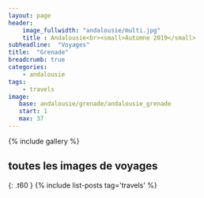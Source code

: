 ```yaml
---
layout: page
header:
    image_fullwidth: "andalousie/multi.jpg"
    title : Andalousie<br><small>Automne 2019</small>
subheadline:  "Voyages"
title:  "Grenade"
breadcrumb: true
categories:
    - andalousie
tags:
    - travels
image:
   base: andalousie/grenade/andalousie_grenade
   start: 1
   max: 37
---
```


{% include gallery %}




## toutes les images de voyages
{: .t60 }
{% include list-posts tag='travels' %}
